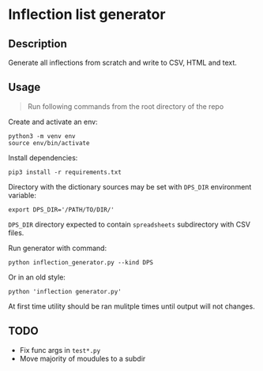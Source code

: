 # Inflection list generator

## Description

Generate all inflections from scratch and write to CSV, HTML and text.

## Usage

> Run following commands from the root directory of the repo

Create and activate an env:

```shell
python3 -m venv env
source env/bin/activate
```

Install dependencies:

```shell
pip3 install -r requirements.txt
```

Directory with the dictionary sources may be set with `DPS_DIR` environment
variable:

```shell
export DPS_DIR='/PATH/TO/DIR/'
```

`DPS_DIR` directory expected to contain `spreadsheets` subdirectory with CSV
files.

Run generator with command:

```shell
python inflection_generator.py --kind DPS
```

Or in an old style:
```shell
python 'inflection generator.py'
```

At first time utility should be ran mulitple times until output will not
changes.

## TODO

- Fix func args in `test*.py`
- Move majority of moudules to a subdir
